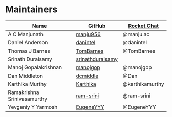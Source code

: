 <!--
Licensed under Creative Commons Attribution 4.0 International License
https://creativecommons.org/licenses/by/4.0/
-->
# Maintainers

| Name | GitHub | [Rocket.Chat](https://chat.hyperledger.org/channel/avalon) |
| ---- | ------ | --------------------------------------------------------- |
| A C Manjunath | [manju956](https://github.com/manju956) | @manju.ac |
| Daniel Anderson | [danintel](https://github.com/danintel) | @danintel |
| Thomas J Barnes | [TomBarnes](https://github.com/TomBarnes) | @TomBarnes |
| Srinath Duraisamy | [srinathduraisamy](https://github.com/srinathduraisamy) | |
| Manoj Gopalakrishnan | [manojgop](https://github.com/manojgop) | @manojgop |
| Dan Middleton | [dcmiddle](https://github.com/dcmiddle) | @Dan |
| Karthika Murthy | [Karthika](https://github.com/Karthika) | @karthikamurthy |
| Ramakrishna Srinivasamurthy | [ram-srini](https://github.com/ram-srini) | @ram-srini | |
| Yevgeniy Y Yarmosh | [EugeneYYY](https://github.com/EugeneYYY) | @EugeneYYY |

